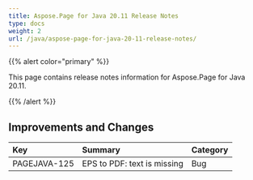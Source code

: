 ```yaml
---
title: Aspose.Page for Java 20.11 Release Notes
type: docs
weight: 2
url: /java/aspose-page-for-java-20-11-release-notes/
---
```


{{% alert color="primary" %}}

This page contains release notes information for Aspose.Page for Java 20.11.

{{% /alert %}}
## **Improvements and Changes**

|**Key**|**Summary**|**Category**|
| :- | :- | :- |
|PAGEJAVA-125| EPS to PDF: text is missing|Bug|

